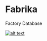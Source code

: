 # Fabrika
Factory Database


[![alt text](https://i9.ytimg.com/vi/Tk0WE8wAHlw/mq2.jpg?sqp=COSS9ZAG&rs=AOn4CLDNybQAptXnajNPVbcg_Wli845Mlg)](https://www.youtube.com/watch?v=Tk0WE8wAHlw)
